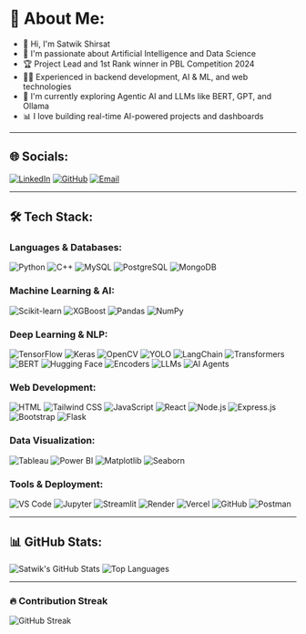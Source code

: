 # 👋 About Me:

- 👋 Hi, I'm Satwik Shirsat  
- 🧠 I'm passionate about Artificial Intelligence and Data Science  
- 🏆 Project Lead and 1st Rank winner in PBL Competition 2024  
- 👨‍💻 Experienced in backend development, AI & ML, and web technologies  
- 🤖 I'm currently exploring Agentic AI and LLMs like BERT, GPT, and Ollama  
- 📊 I love building real-time AI-powered projects and dashboards  


---

## 🌐 Socials:

[![LinkedIn](https://img.shields.io/badge/LinkedIn-blue?style=for-the-badge&logo=linkedin)](https://linkedin.com/in/satwikshirsat04)
[![GitHub](https://img.shields.io/badge/GitHub-black?style=for-the-badge&logo=github)](https://github.com/satwikshirsat04)
[![Email](https://img.shields.io/badge/Email-darkred?style=for-the-badge&logo=gmail)](mailto:satwikshirsat04@gmail.com)

---

## 🛠️ Tech Stack:

### Languages & Databases:
![Python](https://img.shields.io/badge/Python-3776AB?style=for-the-badge&logo=python&logoColor=white)
![C++](https://img.shields.io/badge/C++-00599C?style=for-the-badge&logo=c%2B%2B&logoColor=white)
![MySQL](https://img.shields.io/badge/MySQL-4479A1?style=for-the-badge&logo=mysql&logoColor=white)
![PostgreSQL](https://img.shields.io/badge/PostgreSQL-336791?style=for-the-badge&logo=postgresql&logoColor=white)
![MongoDB](https://img.shields.io/badge/MongoDB-47A248?style=for-the-badge&logo=mongodb&logoColor=white)

### Machine Learning & AI:
![Scikit-learn](https://img.shields.io/badge/Scikit--Learn-F7931E?style=for-the-badge&logo=scikit-learn&logoColor=white)
![XGBoost](https://img.shields.io/badge/XGBoost-DC143C?style=for-the-badge)
![Pandas](https://img.shields.io/badge/Pandas-150458?style=for-the-badge&logo=pandas)
![NumPy](https://img.shields.io/badge/NumPy-013243?style=for-the-badge&logo=numpy)

### Deep Learning & NLP:
![TensorFlow](https://img.shields.io/badge/TensorFlow-FF6F00?style=for-the-badge&logo=tensorflow&logoColor=white)
![Keras](https://img.shields.io/badge/Keras-D00000?style=for-the-badge&logo=keras&logoColor=white)
![OpenCV](https://img.shields.io/badge/OpenCV-5C3EE8?style=for-the-badge&logo=opencv&logoColor=white)
![YOLO](https://img.shields.io/badge/YOLO-00FFFF?style=for-the-badge)
![LangChain](https://img.shields.io/badge/LangChain-blue?style=for-the-badge)
![Transformers](https://img.shields.io/badge/Transformers-yellow?style=for-the-badge)
![BERT](https://img.shields.io/badge/BERT-3C3C3C?style=for-the-badge&logo=google&logoColor=white)
![Hugging Face](https://img.shields.io/badge/Hugging%20Face-FFCC00?style=for-the-badge&logo=huggingface&logoColor=black)
![Encoders](https://img.shields.io/badge/Encoders-6A1B9A?style=for-the-badge)
![LLMs](https://img.shields.io/badge/LLMs-007ACC?style=for-the-badge)
![AI Agents](https://img.shields.io/badge/AI%20Agents-00C853?style=for-the-badge)



### Web Development:
![HTML](https://img.shields.io/badge/HTML5-E34F26?style=for-the-badge&logo=html5&logoColor=white)
![Tailwind CSS](https://img.shields.io/badge/TailwindCSS-06B6D4?style=for-the-badge&logo=tailwindcss&logoColor=white)
![JavaScript](https://img.shields.io/badge/JavaScript-F7DF1E?style=for-the-badge&logo=javascript&logoColor=black)
![React](https://img.shields.io/badge/React-61DAFB?style=for-the-badge&logo=react&logoColor=black)
![Node.js](https://img.shields.io/badge/Node.js-339933?style=for-the-badge&logo=node.js&logoColor=white)
![Express.js](https://img.shields.io/badge/Express.js-000000?style=for-the-badge&logo=express&logoColor=white)
![Bootstrap](https://img.shields.io/badge/Bootstrap-563D7C?style=for-the-badge&logo=bootstrap&logoColor=white)
![Flask](https://img.shields.io/badge/Flask-000000?style=for-the-badge&logo=flask&logoColor=white)

### Data Visualization:
![Tableau](https://img.shields.io/badge/Tableau-E97627?style=for-the-badge&logo=tableau&logoColor=white)
![Power BI](https://img.shields.io/badge/PowerBI-F2C811?style=for-the-badge&logo=powerbi&logoColor=black)
![Matplotlib](https://img.shields.io/badge/Matplotlib-11557C?style=for-the-badge)
![Seaborn](https://img.shields.io/badge/Seaborn-5892A0?style=for-the-badge)

### Tools & Deployment:
![VS Code](https://img.shields.io/badge/VSCode-007ACC?style=for-the-badge&logo=visual-studio-code&logoColor=white)
![Jupyter](https://img.shields.io/badge/Jupyter-F37626?style=for-the-badge&logo=jupyter&logoColor=white)
![Streamlit](https://img.shields.io/badge/Streamlit-FF4B4B?style=for-the-badge&logo=streamlit&logoColor=white)
![Render](https://img.shields.io/badge/Render-46E3B7?style=for-the-badge&logo=render&logoColor=white)
![Vercel](https://img.shields.io/badge/Vercel-000000?style=for-the-badge&logo=vercel&logoColor=white)
![GitHub](https://img.shields.io/badge/GitHub-181717?style=for-the-badge&logo=github&logoColor=white)
![Postman](https://img.shields.io/badge/Postman-FF6C37?style=for-the-badge&logo=postman&logoColor=white)


---

## 📊 GitHub Stats:

![Satwik's GitHub Stats](https://github-readme-stats.vercel.app/api?username=satwikshirsat04&show_icons=true&theme=tokyonight)
![Top Languages](https://github-readme-stats.vercel.app/api/top-langs/?username=satwikshirsat04&layout=compact&theme=tokyonight)

---

### 🔥 Contribution Streak

![GitHub Streak](https://github-readme-streak-stats.herokuapp.com/?user=satwikshirsat04&theme=tokyonight)

